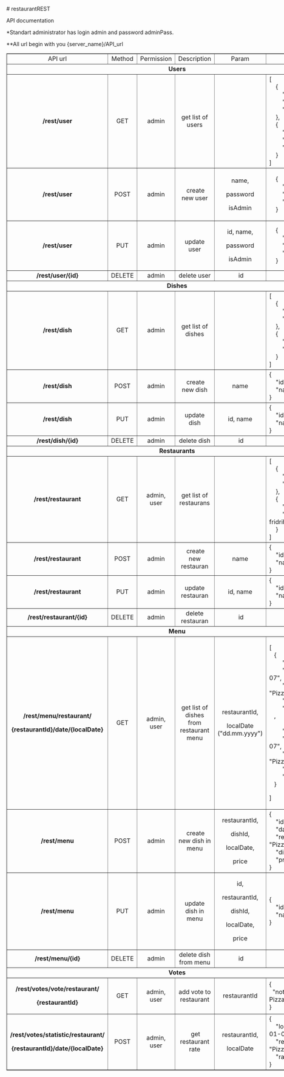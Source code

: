 <p># restaurantREST</p>

<p>API documentation</p>

<p>*Standart administrator has login admin and password adminPass.</p>

<p>**All url begin with you {server_name}/API_url</p>

<table border="1" cellpadding="1" cellspacing="1" style="width:900px">
	<tbody>
		<tr>
			<td style="text-align:center">API url</td>
			<td style="text-align:center">Method</td>
			<td style="text-align:center">Permission</td>
			<td style="text-align:center">Description</td>
			<td style="text-align:center">Param</td>
			<td style="text-align:center; width:200px">Result</td>
		</tr>
		<tr>
			<td colspan="6" style="text-align:center"><strong>Users</strong></td>
		</tr>
		<tr>
			<td style="text-align:center"><strong>/rest/user</strong></td>
			<td style="text-align:center">GET</td>
			<td style="text-align:center">admin</td>
			<td style="text-align:center">get list of users</td>
			<td>&nbsp;</td>
			<td>[<br />
			&nbsp; &nbsp; {<br />
			&nbsp; &nbsp; &nbsp; &nbsp; &quot;id&quot;: 1,<br />
			&nbsp; &nbsp; &nbsp; &nbsp; &quot;name&quot;: &quot;admin&quot;,<br />
			&nbsp; &nbsp; &nbsp; &nbsp; &quot;roles&quot;: &quot;ADMIN&quot;<br />
			&nbsp; &nbsp; },<br />
			&nbsp; &nbsp; {<br />
			&nbsp; &nbsp; &nbsp; &nbsp; &quot;id&quot;: 2,<br />
			&nbsp; &nbsp; &nbsp; &nbsp; &quot;name&quot;: &quot;usr&quot;,<br />
			&nbsp; &nbsp; &nbsp; &nbsp; &quot;roles&quot;: &quot;USER&quot;<br />
			&nbsp; &nbsp; }<br />
			]</td>
		</tr>
		<tr>
			<td style="text-align:center"><strong>/rest/user</strong></td>
			<td style="text-align:center">POST</td>
			<td style="text-align:center">admin</td>
			<td style="text-align:center">&nbsp;create new user</td>
			<td>
			<p style="text-align:center">name,</p>
			<p style="text-align:center">password</p>
			<p style="text-align:center">isAdmin</p>
			</td>
			<td>
			<p>&nbsp; &nbsp; {<br />
			&nbsp; &nbsp; &nbsp; &nbsp; &quot;id&quot;: 2,<br />
			&nbsp; &nbsp; &nbsp; &nbsp; &quot;name&quot;: &quot;usr&quot;,<br />
			&nbsp; &nbsp; &nbsp; &nbsp; &quot;roles&quot;: &quot;USER&quot;<br />
			&nbsp; &nbsp; }</p>
			</td>
		</tr>
		<tr>
			<td style="text-align:center"><strong>/rest/user</strong></td>
			<td style="text-align:center">PUT</td>
			<td style="text-align:center">admin</td>
			<td style="text-align:center">update user</td>
			<td style="text-align:center">
			<p style="text-align:center">id, name,</p>
			<p style="text-align:center">password</p>
			<p style="text-align:center">isAdmin</p>
			</td>
			<td>&nbsp; &nbsp; {<br />
			&nbsp; &nbsp; &nbsp; &nbsp; &quot;id&quot;: 2,<br />
			&nbsp; &nbsp; &nbsp; &nbsp; &quot;name&quot;: &quot;new_usr&quot;,<br />
			&nbsp; &nbsp; &nbsp; &nbsp; &quot;roles&quot;: &quot;USER&quot;<br />
			&nbsp; &nbsp; }</td>
		</tr>
		<tr>
			<td style="text-align:center"><strong>/rest/user/{id}</strong></td>
			<td style="text-align:center">DELETE</td>
			<td style="text-align:center">admin</td>
			<td style="text-align:center">delete user</td>
			<td style="text-align:center">&nbsp;id</td>
			<td style="text-align:center">ОК</td>
		</tr>
		<tr>
			<td colspan="6" style="text-align:center"><strong>Dishes</strong></td>
		</tr>
		<tr>
			<td style="text-align:center"><strong>/rest/dish</strong></td>
			<td style="text-align:center">GET</td>
			<td style="text-align:center">admin</td>
			<td style="text-align:center">get list of dishes</td>
			<td>&nbsp;</td>
			<td>[<br />
			&nbsp; &nbsp; {<br />
			&nbsp; &nbsp; &nbsp; &nbsp; &quot;id&quot;: 1,<br />
			&nbsp; &nbsp; &nbsp; &nbsp; &quot;name&quot;: &quot;Nuddles&quot;<br />
			&nbsp; &nbsp; },<br />
			&nbsp; &nbsp; {<br />
			&nbsp; &nbsp; &nbsp; &nbsp; &quot;id&quot;: 2,<br />
			&nbsp; &nbsp; &nbsp; &nbsp; &quot;name&quot;: &quot;Sup&quot;<br />
			&nbsp; &nbsp; }<br />
			]</td>
		</tr>
		<tr>
			<td style="text-align:center"><strong>/rest/dish</strong></td>
			<td style="text-align:center">POST</td>
			<td style="text-align:center">admin</td>
			<td style="text-align:center">&nbsp;create new dish</td>
			<td>
			<p style="text-align:center">name</p>
			</td>
			<td>{<br />
			&nbsp; &nbsp; &quot;id&quot;: 2,<br />
			&nbsp; &nbsp; &quot;name&quot;: &quot;Sup&quot;<br />
			}</td>
		</tr>
		<tr>
			<td style="text-align:center"><strong>/rest/dish</strong></td>
			<td style="text-align:center">PUT</td>
			<td style="text-align:center">admin</td>
			<td style="text-align:center">update dish</td>
			<td style="text-align:center">
			<p style="text-align:center">id, name</p>
			</td>
			<td>{<br />
			&nbsp; &nbsp; &quot;id&quot;: 2,<br />
			&nbsp; &nbsp; &quot;name&quot;: &quot;Pizza&quot;<br />
			}</td>
		</tr>
		<tr>
			<td style="text-align:center"><strong>/rest/dish/{id}</strong></td>
			<td style="text-align:center">DELETE</td>
			<td style="text-align:center">admin</td>
			<td style="text-align:center">delete dish</td>
			<td style="text-align:center">&nbsp;id</td>
			<td style="text-align:center">ОК</td>
		</tr>
		<tr>
		</tr>
		<tr>
			<td colspan="6" style="text-align:center"><strong>Restaurants</strong></td>
		</tr>
		<tr>
			<td style="text-align:center"><strong>/rest/restaurant</strong></td>
			<td style="text-align:center">GET</td>
			<td style="text-align:center">admin, user</td>
			<td style="text-align:center">get list of restaurans</td>
			<td>&nbsp;</td>
			<td>[<br />
			&nbsp; &nbsp; {<br />
			&nbsp; &nbsp; &nbsp; &nbsp; &quot;id&quot;: 1,<br />
			&nbsp; &nbsp; &nbsp; &nbsp; &quot;name&quot;: &quot;PizzaHat&quot;<br />
			&nbsp; &nbsp; },<br />
			&nbsp; &nbsp; {<br />
			&nbsp; &nbsp; &nbsp; &nbsp; &quot;id&quot;: 2,<br />
			&nbsp; &nbsp; &nbsp; &nbsp; &quot;name&quot;: &quot;Karl-fridrih&quot;<br />
			&nbsp; &nbsp; }<br />
			]</td>
		</tr>
		<tr>
			<td style="text-align:center"><strong>/rest/restaurant</strong></td>
			<td style="text-align:center">POST</td>
			<td style="text-align:center">admin</td>
			<td style="text-align:center">&nbsp;create new restauran</td>
			<td>
			<p style="text-align:center">name</p>
			</td>
			<td>{<br />
			&nbsp; &nbsp; &quot;id&quot;: 2,<br />
			&nbsp; &nbsp; &quot;name&quot;: &quot;Karl-fridrih&quot;<br />
			}</td>
		</tr>
		<tr>
			<td style="text-align:center"><strong>/rest/restaurant</strong></td>
			<td style="text-align:center">PUT</td>
			<td style="text-align:center">admin</td>
			<td style="text-align:center">update restauran</td>
			<td style="text-align:center">
			<p style="text-align:center">id, name</p>
			</td>
			<td>{<br />
			&nbsp; &nbsp; &quot;id&quot;: 2,<br />
			&nbsp; &nbsp; &quot;name&quot;: &quot;Crazy hunter&quot;<br />
			}</td>
		</tr>
		<tr>
			<td style="text-align:center"><strong>/rest/restaurant/{id}</strong></td>
			<td style="text-align:center">DELETE</td>
			<td style="text-align:center">admin</td>
			<td style="text-align:center">delete restauran</td>
			<td style="text-align:center">&nbsp;id</td>
			<td style="text-align:center">ОК</td>
		</tr>
		<tr>
		</tr>
		<tr>
			<td colspan="6" style="text-align:center"><strong>Menu</strong></td>
		</tr>
		<tr>
			<td style="text-align:center">
			<p><strong>/rest/menu/restaurant/</strong></p>
			<p><strong>{restaurantId}/date/{localDate}</strong></p>
			</td>
			<td style="text-align:center">GET</td>
			<td style="text-align:center">admin, user</td>
			<td style="text-align:center">get list of dishes from restaurant menu</td>
			<td>
			<p style="text-align:center">restaurantId,</p>
			<p style="text-align:center">localDate (&quot;dd.mm.yyyy&quot;)</p>
			</td>
			<td>
			<p>[<br />
			&nbsp; &nbsp;{<br />
			&nbsp; &nbsp; &nbsp; &nbsp; &quot;id&quot;: 1,<br />
			&nbsp; &nbsp; &nbsp; &nbsp; &quot;date&quot;: &quot;2019-01-07&quot;,<br />
			&nbsp; &nbsp; &nbsp; &nbsp; &quot;restaurant&quot;: &quot;PizzaHat&quot;,<br />
			&nbsp; &nbsp; &nbsp; &nbsp; &quot;dish&quot;: &quot;Pizza&quot;,<br />
			&nbsp; &nbsp; &nbsp; &nbsp; &quot;price&quot;: 500<br />
			&nbsp; &nbsp;,<br />
			&nbsp; &nbsp;<br />
			&nbsp; &nbsp; &nbsp; &nbsp; &quot;id&quot;: 2,<br />
			&nbsp; &nbsp; &nbsp; &nbsp; &quot;date&quot;: &quot;2019-01-07&quot;,<br />
			&nbsp; &nbsp; &nbsp; &nbsp; &quot;restaurant&quot;: &quot;PizzaHat&quot;,<br />
			&nbsp; &nbsp; &nbsp; &nbsp; &quot;dish&quot;: &quot;Sup&quot;,<br />
			&nbsp; &nbsp; &nbsp; &nbsp; &quot;price&quot;: 100<br />
			&nbsp; &nbsp;}</p>
			<p>]</p>
			</td>
		</tr>
		<tr>
			<td style="text-align:center"><strong>/rest/menu</strong></td>
			<td style="text-align:center">POST</td>
			<td style="text-align:center">admin</td>
			<td style="text-align:center">&nbsp;create new dish in menu</td>
			<td>
			<p style="text-align:center">restaurantId,</p>
			<p style="text-align:center">dishId,</p>
			<p style="text-align:center">localDate,</p>
			<p style="text-align:center">price</p>
			</td>
			<td>{<br />
			&nbsp; &nbsp; &quot;id&quot;: 1,<br />
			&nbsp; &nbsp; &quot;date&quot;: &quot;2019-01-07&quot;,<br />
			&nbsp; &nbsp; &quot;restaurant&quot;: &quot;PizzaHat&quot;,<br />
			&nbsp; &nbsp; &quot;dish&quot;: &quot;Pizza&quot;,<br />
			&nbsp; &nbsp; &quot;price&quot;: 500<br />
			}</td>
		</tr>
		<tr>
			<td style="text-align:center"><strong>/rest/menu</strong></td>
			<td style="text-align:center">PUT</td>
			<td style="text-align:center">admin</td>
			<td style="text-align:center">update dish in menu</td>
			<td style="text-align:center">
			<p style="text-align:center">id,</p>
			<p style="text-align:center">restaurantId,</p>
			<p style="text-align:center">dishId,</p>
			<p style="text-align:center">localDate,</p>
			<p style="text-align:center">price</p>
			</td>
			<td>{<br />
			&nbsp; &nbsp; &quot;id&quot;: 2,<br />
			&nbsp; &nbsp; &quot;name&quot;: &quot;Crazy hunter&quot;<br />
			}</td>
		</tr>
		<tr>
			<td style="text-align:center"><strong>/rest/menu/{id}</strong></td>
			<td style="text-align:center">DELETE</td>
			<td style="text-align:center">admin</td>
			<td style="text-align:center">delete dish from menu</td>
			<td style="text-align:center">&nbsp;id</td>
			<td style="text-align:center">ОК</td>
		</tr>
		<tr>
		</tr>
		<tr>
			<td colspan="6" style="text-align:center"><strong>Votes</strong></td>
		</tr>
		<tr>
			<td style="text-align:center">
			<p><strong>/rest/votes/vote/restaurant/</strong></p>
			<p><strong>{restaurantId}</strong></p>
			</td>
			<td style="text-align:center">GET</td>
			<td style="text-align:center">admin, user</td>
			<td style="text-align:center">add vote to restaurant</td>
			<td>
			<p style="text-align:center">restaurantId</p>
			</td>
			<td>{<br />
			&nbsp;&nbsp;&quot;notify&quot;:&quot;Your vote for PizzaHat was counted&quot;<br />
			}</td>
		</tr>
		<tr>
			<td style="text-align:center">
			<p style="text-align:center"><strong>/rest/votes/statistic/restaurant/</strong></p>
			<p style="text-align:center"><strong>{restaurantId}/date/{localDate}</strong></p>
			</td>
			<td style="text-align:center">POST</td>
			<td style="text-align:center">admin, user</td>
			<td style="text-align:center">&nbsp;get restaurant rate</td>
			<td>
			<p style="text-align:center">restaurantId,</p>
			<p style="text-align:center">localDate</p>
			</td>
			<td>{<br />
			&nbsp; &nbsp; &quot;localDate&quot;: &quot;2019-01-08&quot;,<br />
			&nbsp; &nbsp; &quot;restaurant&quot;: &quot;PizzaHat&quot;,<br />
			&nbsp; &nbsp; &quot;rate&quot;: 75.15<br />
			}</td>
		</tr>
		<tr>
		</tr>
	</tbody>
</table>
